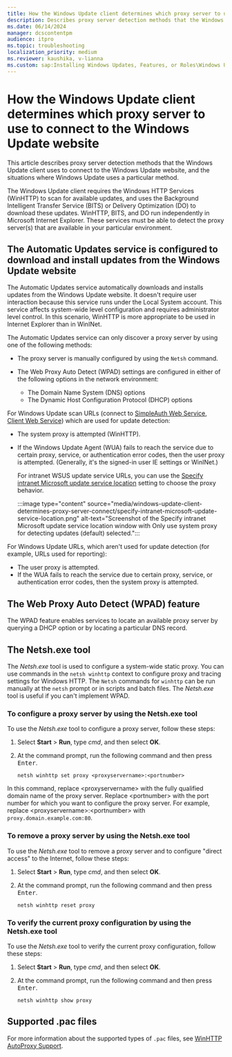 ```yaml
---
title: How the Windows Update client determines which proxy server to use
description: Describes proxy server detection methods that the Windows Update client uses to connect to the Windows Update website, and the situations where Windows Update uses a particular method.
ms.date: 06/14/2024
manager: dcscontentpm
audience: itpro
ms.topic: troubleshooting
localization_priority: medium
ms.reviewer: kaushika, v-lianna
ms.custom: sap:Installing Windows Updates, Features, or Roles\Windows Update configuration, settings and management, csstroubleshoot
---
```

# How the Windows Update client determines which proxy server to use to connect to the Windows Update website

This article describes proxy server detection methods that the Windows Update client uses to connect to the Windows Update website, and the situations where Windows Update uses a particular method.

The Windows Update client requires the Windows HTTP Services (WinHTTP) to scan for available updates, and uses the Background Intelligent Transfer Service (BITS) or Delivery Optimization (DO) to download these updates. WinHTTP, BITS, and DO run independently in Microsoft Internet Explorer. These services must be able to detect the proxy server(s) that are available in your particular environment.

## The Automatic Updates service is configured to download and install updates from the Windows Update website

The Automatic Updates service automatically downloads and installs updates from the Windows Update website. It doesn't require user interaction because this service runs under the Local System account. This service affects system-wide level configuration and requires administrator level control. In this scenario, WinHTTP is more appropriate to be used in Internet Explorer than in WinINet.

The Automatic Updates service can only discover a proxy server by using one of the following methods:

- The proxy server is manually configured by using the `Netsh` command.
- The Web Proxy Auto Detect (WPAD) settings are configured in either of the following options in the network environment:

    - The Domain Name System (DNS) options
    - The Dynamic Host Configuration Protocol (DHCP) options

For Windows Update scan URLs (connect to [SimpleAuth Web Service](/openspecs/windows_protocols/ms-wusp/61235469-6c2f-4c08-9749-e35d52c16899), [Client Web Service](/openspecs/windows_protocols/ms-wusp/69093c08-da97-445e-a944-af0bef36e4ec)) which are used for update detection:

- The system proxy is attempted (WinHTTP).
- If the Windows Update Agent (WUA) fails to reach the service due to certain proxy, service, or authentication error codes, then the user proxy is attempted. (Generally, it's the signed-in user IE settings or WinINet.)

    For intranet WSUS update service URLs, you can use the [Specify intranet Microsoft update service location](/windows/deployment/update/waas-wu-settings#specify-intranet-microsoft-update-service-location) setting to choose the proxy behavior.

    :::image type="content" source="media/windows-update-client-determines-proxy-server-connect/specify-intranet-microsoft-update-service-location.png" alt-text="Screenshot of the Specify intranet Microsoft update service location window with Only use system proxy for detecting updates (default) selected.":::
  
For Windows Update URLs, which aren't used for update detection (for example, URLs used for reporting):

- The user proxy is attempted.
- If the WUA fails to reach the service due to certain proxy, service, or authentication error codes, then the system proxy is attempted.

## The Web Proxy Auto Detect (WPAD) feature

The WPAD feature enables services to locate an available proxy server by querying a DHCP option or by locating a particular DNS record.

## The Netsh.exe tool

The *Netsh.exe* tool is used to configure a system-wide static proxy. You can use commands in the `netsh winhttp` context to configure proxy and tracing settings for Windows HTTP. The `Netsh` commands for `winhttp` can be run manually at the `netsh` prompt or in scripts and batch files. The *Netsh.exe* tool is useful if you can't implement WPAD.

### To configure a proxy server by using the Netsh.exe tool

To use the *Netsh.exe* tool to configure a proxy server, follow these steps:

1. Select **Start** > **Run**, type *cmd*, and then select **OK**.
2. At the command prompt, run the following command and then press <kbd>Enter</kbd>.

    ```consle
    netsh winhttp set proxy <proxyservername>:<portnumber>
    ```

In this command, replace \<proxyservername\> with the fully qualified domain name of the proxy server. Replace \<portnumber\> with the port number for which you want to configure the proxy server. For example, replace \<proxyservername\>:\<portnumber\> with `proxy.domain.example.com:80`.

### To remove a proxy server by using the Netsh.exe tool

To use the *Netsh.exe* tool to remove a proxy server and to configure "direct access" to the Internet, follow these steps:

1. Select **Start** > **Run**, type *cmd*, and then select **OK**.
2. At the command prompt, run the following command and then press <kbd>Enter</kbd>.

    ```consle
    netsh winhttp reset proxy 
    ```

### To verify the current proxy configuration by using the Netsh.exe tool

To use the *Netsh.exe* tool to verify the current proxy configuration, follow these steps:

1. Select **Start** > **Run**, type *cmd*, and then select **OK**.
2. At the command prompt, run the following command and then press <kbd>Enter</kbd>.

    ```consle
    netsh winhttp show proxy
    ```

## Supported .pac files

For more information about the supported types of `.pac` files, see [WinHTTP AutoProxy Support](/windows/win32/winhttp/winhttp-autoproxy-support).
